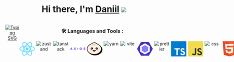 <h1 align="center">Hi there, I'm <a href="https://daniilshat.ru/" target="_blank">Daniil</a>
<img src="https://github.com/blackcater/blackcater/raw/main/images/Hi.gif" height="32"/></h1>

<div style="display: flex;" align="center">
  
  [![Typing SVG](https://readme-typing-svg.herokuapp.com?color=%2336BCF7&lines=Frontend+developer&center=true)](https://git.io/typing-svg)
  
<div/>

### 🛠️ Languages and Tools :

<div style="display: flex;" align="center">
  <img src="https://github.com/devicons/devicon/blob/master/icons/react/react-original.svg" alt="react-js" width="50" height="50" />&nbsp;
  <img src="https://api.iconify.design/devicon:zustand.svg" alt="zustand" width="50" height="50" />&nbsp;
  <img src="https://tanstack.com/assets/splash-dark-8nwlc0Nt.png" alt="tanstack" width="50" height="50" />&nbsp;
  <img src="https://github.com/devicons/devicon/blob/master/icons/axios/axios-plain-wordmark.svg" alt="axios" width="50" height="50" />&nbsp;
  <img src="https://github.com/devicons/devicon/blob/master/icons/bun/bun-original.svg" alt="bun" width="50" height="50" />&nbsp;
  <img src="https://api.iconify.design/logos:yarn.svg" alt="yarn" width="50" height="50" />&nbsp;
  <img src="https://api.iconify.design/vscode-icons:file-type-vite.svg" alt="vite" width="50" height="50" />&nbsp;
  <img src="https://github.com/devicons/devicon/blob/master/icons/eslint/eslint-original.svg" alt="eslint" width="50" height="50" />&nbsp;
  <img src="https://api.iconify.design/vscode-icons:file-type-prettier.svg" alt="prettier" width="50" height="50" />&nbsp;
  <img src="https://github.com/devicons/devicon/blob/master/icons/typescript/typescript-original.svg" alt="ts" width="50" height="50" />&nbsp;
  <img src="https://github.com/devicons/devicon/blob/master/icons/javascript/javascript-original.svg" alt="js" width="50" height="50" />&nbsp;
  <img src="https://camo.githubusercontent.com/55193e90935d7e70c00f1e32a92183a65e82237e16045b007d17f02043c23ebb/68747470733a2f2f63737364622e6f72672f696d616765732f6373732e737667" alt="css" width="50" height="50" />&nbsp;
  <img src="https://github.com/devicons/devicon/blob/master/icons/html5/html5-original.svg" alt="html"  height="50" />&nbsp;
  
  <img src="https://api.iconify.design/devicon:fiber.svg" alt="fiber" width="50"  height="50" />&nbsp;
  <img src="https://github.com/devicons/devicon/blob/master/icons/go/go-original.svg" alt="go" width="50"  height="50" />&nbsp;
<div/>

### :fire: My Stats :

<div style="display: flex;" align="center">
  
  [![GitHub Streak](https://github-readme-streak-stats-wheat-delta.vercel.app?user=FantomStudy&theme=tokyonight&hide_border=true)](https://git.io/streak-stats)
  
  ![Top Langs](https://github-readme-stats.vercel.app/api/top-langs/?username=FantomStudy&layout=compact&theme=tokyonight&hide_border=true)
<div />
  
<!--
**FantomStudy/FantomStudy** is a ✨ _special_ ✨ repository because its `README.md` (this file) appears on your GitHub profile.

Here are some ideas to get you started:

- 🔭 I’m currently working on ...
- 🌱 I’m currently learning ...
- 👯 I’m looking to collaborate on ...
- 🤔 I’m looking for help with ...
- 💬 Ask me about ...
- 📫 How to reach me: ...
- 😄 Pronouns: ...
- ⚡ Fun fact: ...
-->
